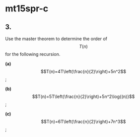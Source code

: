 # mt15spr-c

## 3.
Use the master theorem to determine the order of $$T(n)$$ for the following recursion.

**(a)** $$T(n)=4T\left(\frac{n}{2}\right)+5n^2$$;

**(b)** $$T(n)=5T\left(\frac{n}{2}\right)+5n^2\log{(n)}$$;

**(c)** $$T(n)=6T\left(\frac{n}{2}\right)+7n^3$$;
